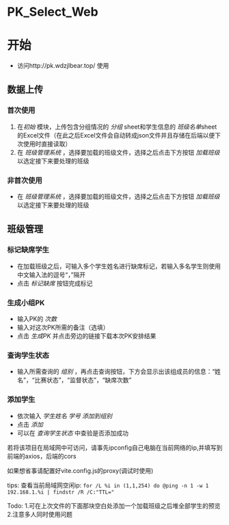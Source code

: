 # PK_Select_Web

# 开始

- 访问http://pk.wdzjlbear.top/  使用


## 数据上传

### 首次使用
1. 在*初始* 模块，上传包含分组情况的 *分组* sheet和学生信息的 *班级名单*sheet的Excel文件（在此之后Excel文件会自动转成json文件并且存储在后端以便下次使用时直接读取）
2. 在 *班级管理系统* ，选择要加载的班级文件，选择之后点击下方按钮 *加载班级*  以选定接下来要处理的班级

### 非首次使用
- 在 *班级管理系统* ，选择要加载的班级文件，选择之后点击下方按钮 *加载班级*  以选定接下来要处理的班级


## 班级管理
### 标记缺席学生
- 在加载班级之后，可输入多个学生姓名进行缺席标记，若输入多名学生则使用中文输入法的逗号“，”隔开
- 点击 *标记缺席* 按钮完成标记

### 生成小组PK
- 输入PK的 *次数*
- 输入对这次PK所需的备注（选填）
- 点击 *生成PK* 并点击旁边的链接下载本次PK安排结果

### 查询学生状态
- 输入所需查询的 *组别* ，再点击查询按钮，下方会显示出该组成员的信息：“姓名”，“比赛状态”，“监督状态”，“缺席次数”

### 添加学生
- 依次输入 *学生姓名* *学号* *添加到组别*
- 点击 *添加*
- 可以在 *查询学生状态* 中查验是否添加成功





若将该项目在局域网中可访问，请事先ipconfig自己电脑在当前网络的ip,并填写到前端的axios，后端的cors

如果想省事请配置好vite.config.js的proxy(调试时使用)

tips:
查看当前局域网空闲ip:
```for /L %i in (1,1,254) do @ping -n 1 -w 1 192.168.1.%i | findstr /R /C:"TTL="```


Todo:
1.可在上次文件的下面那块空白处添加一个加载班级之后堆全部学生的预览
2.注意多人同时使用问题


